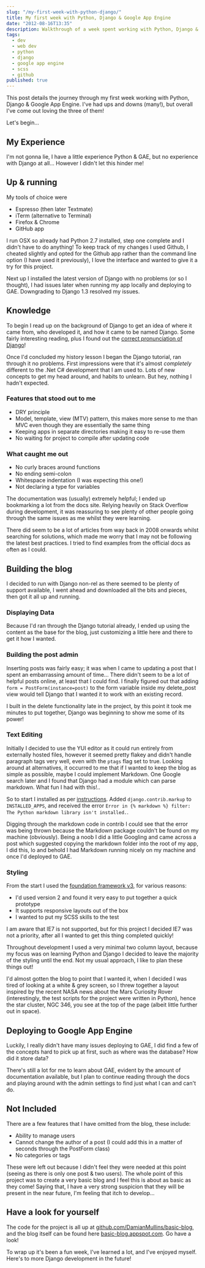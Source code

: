 ```yaml
---
slug: "/my-first-week-with-python-django/"
title: My first week with Python, Django & Google App Engine
date: "2012-08-16T13:35"
description: Walkthrough of a week spent working with Python, Django & Google App Engine.
tags:
  - dev
  - web dev
  - python
  - django
  - google app engine
  - scss
  - github
published: true
---
```


This post details the journey through my first week working with Python, Django & Google App Engine. I've had ups and downs (many!), but overall I've come out loving the three of them!

Let's begin...

## My Experience

I'm not gonna lie, I have a little experience Python & GAE, but no experience with Django at all... However I didn't let this hinder me!

## Up & running

My tools of choice were

- Espresso (then later Textmate)
- iTerm (alternative to Terminal)
- Firefox & Chrome
- GitHub app

I run OSX so already had Python 2.7 installed, step one complete and I didn't have to do anything! To keep track of my changes I used Github, I cheated slightly and opted for the Github app rather than the command line option (I have used it previously), I love the interface and wanted to give it a try for this project.

Next up I installed the latest version of Django with no problems (or so I thought), I had issues later when running my app locally and deploying to GAE. Downgrading to Django 1.3 resolved my issues.

## Knowledge

To begin I read up on the background of Django to get an idea of where it came from, who developed it, and how it came to be named Django. Some fairly interesting reading, plus I found out the [correct pronunciation of Django](https://docs.djangoproject.com/en/dev/faq/general/#what-does-django-mean-and-how-do-you-pronounce-it)!

Once I'd concluded my history lesson I began the Django tutorial, ran through it no problems. First impressions were that it's almost *completely* different to the .Net C# development that I am used to. Lots of new concepts to get my head around, and habits to unlearn. But hey, nothing I hadn't expected.

### Features that stood out to me

- DRY principle
- Model, template, view (MTV) pattern, this makes more sense to me than MVC even though they are essentially the same thing
- Keeping apps in separate directories making it easy to re-use them
- No waiting for project to compile after updating code

### What caught me out

- No curly braces around functions
- No ending semi-colon
- Whitespace indentation (I was expecting this one!)
- Not declaring a type for variables

The documentation was (usually) extremely helpful; I ended up bookmarking a lot from the docs site. Relying heavily on Stack Overflow during development, it was reassuring to see plenty of other people going through the same issues as me whilst they were learning.

There did seem to be a lot of articles from way back in 2008 onwards whilst searching for solutions, which made me worry that I may not be following the latest best practices. I tried to find examples from the official docs as often as I could.


## Building the blog

I decided to run with Django non-rel as there seemed to be plenty of support available, I went ahead and downloaded all the bits and pieces, then got it all up and running.

### Displaying Data

Because I'd ran through the Django tutorial already, I ended up using the content as the base for the blog, just customizing a little here and there to get it how I wanted.

### Building the post admin

Inserting posts was fairly easy; it was when I came to updating a post that I spent an embarrassing amount of time... There didn't seem to be a lot of helpful posts online, at least that I could find. I finally figured out that adding `form = PostForm(instance=post)` to the form variable inside my delete_post view would tell Django that I wanted it to work with an existing record.

I built in the delete functionality late in the project, by this point it took me minutes to put together, Django was beginning to show me some of its power!

### Text Editing

Initially I decided to use the YUI editor as it could run entirely from externally hosted files, however it seemed pretty flakey and didn't handle paragraph tags very well, even with the `ptags` flag set to true. Looking around at alternatives, it occurred to me that if I wanted to keep the blog as simple as possible, maybe I could implement Markdown. One Google search later and I found that Django had a module which can parse markdown. What fun I had with this!..

So to start I installed as per [instructions](http://packages.python.org/Markdown/install.html). Added `django.contrib.markup` to `INSTALLED_APPS`, and received the error `Error in {% markdown %} filter: The Python markdown library isn't installed.`.

Digging through the markdown code in contrib I could see that the error was being thrown because the Markdown package couldn't be found on my machine (obviously). Being a noob I did a little Googling and came across a post which suggested copying the markdown folder into the root of my app, I did this, lo and behold I had Markdown running nicely on my machine and once I'd deployed to GAE.

### Styling

From the start I used the [foundation framework v3](http://foundation.zurb.com/), for various reasons:

- I'd used version 2 and found it very easy to put together a quick prototype
- It supports responsive layouts out of the box
- I wanted to put my SCSS skills to the test

I am aware that IE7 is not supported, but for this project I decided IE7 was not a priority, after all I wanted to get this thing completed quickly!

Throughout development I used a very minimal two column layout, because my focus was on learning Python and Django I decided to leave the majority of the styling until the end. Not my usual approach, I like to plan these things out!

I'd almost gotten the blog to point that I wanted it, when I decided I was tired of looking at a white & grey screen, so I threw together a layout inspired by the recent NASA news about the Mars Curiosity Rover (interestingly, the test scripts for the project were written in Python), hence the star cluster, NGC 346, you see at the top of the page (albeit little further out in space).

## Deploying to Google App Engine

Luckily, I really didn't have many issues deploying to GAE, I did find a few of the concepts hard to pick up at first, such as where was the database? How did it store data?

There's still a lot for me to learn about GAE, evident by the amount of documentation available, but I plan to continue reading through the docs and playing around with the admin settings to find just what I can and can't do.

## Not Included

There are a few features that I have omitted from the blog, these include:

- Ability to manage users
- Cannot change the author of a post (I could add this in a matter of seconds through the PostForm class)
- No categories or tags

These were left out because I didn't feel they were needed at this point (seeing as there is only one post & two users). The whole point of this project was to create a very basic blog and I feel this is about as basic as they come! Saying that, I have a very strong suspicion that they will be present in the near future, I'm feeling that itch to develop...

## Have a look for yourself

The code for the project is all up at [github.com/DamianMullins/basic-blog](https://github.com/DamianMullins/basic-blog), and the blog itself can be found here [basic-blog.appspot.com](http://basic-blog.appspot.com). Go have a look!

To wrap up it's been a fun week, I've learned a lot, and I've enjoyed myself. Here's to more Django development in the future!
